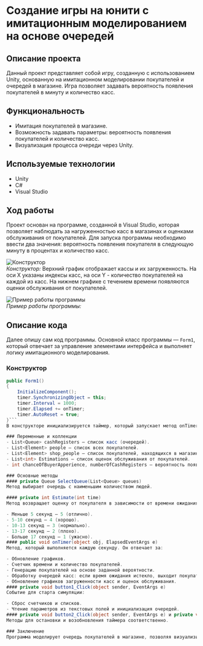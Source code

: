 # Создание игры на юнити с имитационным моделированием на основе очередей

## Описание проекта
Данный проект представляет собой игру, созданную с использованием Unity, основанную на имитационном моделировании покупателей и очередей в магазине. Игра позволяет задавать вероятность появления покупателей в минуту и количество касс.

## Функциональность
- Имитация покупателей в магазине.
- Возможность задавать параметры: вероятность появления покупателей и количество касс.
- Визуализация процесса очереди через Unity.

## Используемые технологии
- Unity
- C#
- Visual Studio

## Ход работы
Проект основан на программе, созданной в Visual Studio, которая позволяет наблюдать за нагруженностью касс в магазинах и оценками обслуживания от покупателей. Для запуска программы необходимо ввести два значения: вероятность появления покупателя в следующую минуту в процентах и количество касс.

![Конструктор](https://github.com/user-attachments/assets/b909dabf-11c1-48e0-99e6-c30aeecbab78)  
*Конструктор:* Верхний график отображает кассы и их загруженность. На оси X указаны индексы касс, на оси Y - количество покупателей на каждой из касс. На нижнем графике с течением времени появляются оценки обслуживания от покупателей.

![Пример работы программы](https://github.com/user-attachments/assets/0d950c3a-ef56-4372-ab3c-b33312eaec21)  
*Пример работы программы:* 

## Описание кода
Далее опишу сам код программы.
Основной класс программы — `Form1`, который отвечает за управление элементами интерфейса и выполняет логику имитационного моделирования.

### Конструктор
```csharp
public Form1()
{
    InitializeComponent();
    timer.SynchronizingObject = this;
    timer.Interval = 1000;
    timer.Elapsed += onTimer;
    timer.AutoReset = true;
}```
В конструкторе инициализируется таймер, который запускает метод onTimer каждые 1000 миллисекунд (1 секунда). В программе считаю, что 1 секунда реального времени соответствует 1 минуте программного времени.

### Переменные и коллекции
- List<Queue> cashRegisters — список касс (очередей).
- List<Element> people — список всех покупателей.
- List<Element> shop_people — список покупателей, находящихся в магазине.
- List<int> Estimations — список оценок обслуживания от покупателей.
- int chanceOfBuyerApperience, numberOfCashRegisters — вероятность появления покупателя и количество касс.

### Основные методы
#### private Queue SelectQueue(List<Queue> queues)
Метод выбирает очередь с наименьшим количеством людей.

#### private int Estimate(int time)
Метод возвращает оценку от покупателя в зависимости от времени ожидания в очереди:

- Меньше 5 секунд — 5 (отлично).
- 5-10 секунд — 4 (хорошо).
- 10-13 секунд — 3 (нормально).
- 13-17 секунд — 2 (плохо).
- Больше 17 секунд — 1 (ужасно).
#### public void onTimer(object obj, ElapsedEventArgs e)
Метод, который выполняется каждую секунду. Он отвечает за:

- Обновление графиков.
- Счетчик времени и количество покупателей.
- Генерацию покупателей на основе заданной вероятности.
- Обработку очередей касс: если время ожидания истекло, выходит покупатель и оценивает время ожидания.
- Обновление графиков загруженности касс и оценок обслуживания.
#### private void button1_Click(object sender, EventArgs e)
Событие для старта симуляции:

- Сброс счетчиков и списков.
- Чтение параметров из текстовых полей и инициализация очередей.
#### private void button2_Click(object sender, EventArgs e) и private void button3_Click(object sender, EventArgs e)
Методы для остановки и возобновления таймера соответственно.

### Заключение
Программа моделирует очередь покупателей в магазине, позволяя визуализировать нагрузку на кассы и оценки обслуживания. Код написан с использованием C# и Windows Forms.
